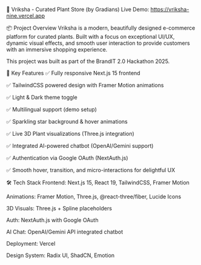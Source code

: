 🌿 Vriksha - Curated Plant Store (by Gradians)
Live Demo: https://vriksha-nine.vercel.app

📦 Project Overview
Vriksha is a modern, beautifully designed e-commerce platform for curated plants. Built with a focus on exceptional UI/UX, dynamic visual effects, and smooth user interaction to provide customers with an immersive shopping experience.

This project was built as part of the BrandIT 2.0 Hackathon 2025.

🚀 Key Features
✅ Fully responsive Next.js 15 frontend

✅ TailwindCSS powered design with Framer Motion animations

✅ Light & Dark theme toggle

✅ Multilingual support (demo setup)

✅ Sparkling star background & hover animations

✅ Live 3D Plant visualizations (Three.js integration)

✅ Integrated AI-powered chatbot (OpenAI/Gemini support)

✅ Authentication via Google OAuth (NextAuth.js)

✅ Smooth hover, transition, and micro-interactions for delightful UX

🛠 Tech Stack
Frontend: Next.js 15, React 19, TailwindCSS, Framer Motion

Animations: Framer Motion, Three.js, @react-three/fiber, Lucide Icons

3D Visuals: Three.js + Spline placeholders

Auth: NextAuth.js with Google OAuth

AI Chat: OpenAI/Gemini API integrated chatbot

Deployment: Vercel

Design System: Radix UI, ShadCN, Emotion





